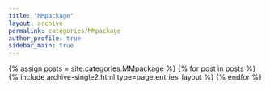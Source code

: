 ```yaml
---
title: "MMpackage"
layout: archive
permalink: categories/MMpackage
author_profile: true
sidebar_main: true
---
```



{% assign posts = site.categories.MMpackage %}
{% for post in posts %} {% include archive-single2.html type=page.entries_layout %} {% endfor %}